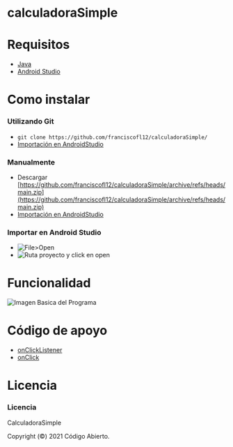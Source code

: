# calculadoraSimple

# Requisitos
 - [Java](https://www.oracle.com/es/java/technologies/javase-downloads.html)
 - [Android Studio](https://developer.android.com/studio)

# Como instalar

### Utilizando Git ###
 - ` git clone https://github.com/franciscofl12/calculadoraSimple/ ` 
 - [Importación en AndroidStudio](#Importar)

### Manualmente ###
 - Descargar [https://github.com/franciscofl12/calculadoraSimple/archive/refs/heads/main.zip](https://github.com/franciscofl12/calculadoraSimple/archive/refs/heads/main.zip)
 - [Importación en AndroidStudio](#Importar)

### Importar en Android Studio ###
<a name="Importar"></a>
- ![File>Open](https://gyazo.com/b52dd576f5b728fef388f320ac49ea2a.png "File>Open")
- ![Ruta proyecto y click en open](https://gyazo.com/5447c7169f0143bf44829ffb4e64b0f9.png "Ruta Proyecto y click en open")

# Funcionalidad

![Imagen Basica del Programa](https://gyazo.com/2fe93168b16d508dcc17a151ee751918.png)

# Código de apoyo

- [onClickListener](https://stackoverflow.com/questions/5588804/android-button-setonclicklistener-design)
- [onClick](https://developer.android.com/guide/topics/ui/ui-events?hl=es-419)

# Licencia

### Licencia ###
CalculadoraSimple

Copyright (©) 2021 Código Abierto.
